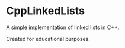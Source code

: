 # CppLinkedLists

A simple implementation of linked lists in C++.

Created for educational purposes.
